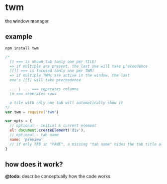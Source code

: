 # twm
**t**he **w**indow **m**anager <!--** (=fixes atom syntax highlighting)-->

## example
`npm install twm`
```js
/*
  [] === is shown tab (only one per TILE)
  => if multiple are present, the last one will take preceedence
  [[]] === is focused (only one per TWM)
  => if multiple TWMs are active in the window, the last
  one's [[]] will take preceedence

  ... | ... === seperates columns
  \n === seperates rows

  a tile with only one tab will automatically show it
*/
var twm = require('twm')

var opts = {
  // optional - initial & current element
  el: document.createElement('div'),
  // optional - tab name
  name: 'preview'
  // if only TAB in "PANE", a missing "tab name" hides the tab title altogether
}
```

## how does it work?
**@todo:** describe conceptually how the code works
